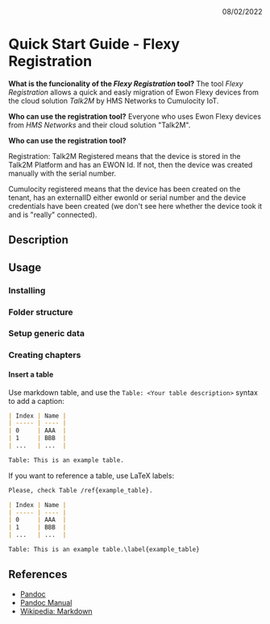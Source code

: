 <p align="right">08/02/2022</p>

# Quick Start Guide - Flexy Registration

__What is the funcionality of the *Flexy Registration* tool?__
The tool *Flexy Registration* allows a quick and easly migration of Ewon Flexy devices from the cloud solution *Talk2M* by HMS Networks to Cumulocity IoT.

__Who can use the registration tool?__ 
Everyone who uses Ewon Flexy devices from *HMS Networks* and their cloud solution "Talk2M".

__Who can use the registration tool?__


Registration:
Talk2M Registered means that the device is stored in the Talk2M Platform and has an EWON Id. If not, then the device was created manually with the serial number.

Cumulocity registered means that the device has been created on the tenant, has an externalID either ewonId or serial number and the device credentials have been created (we don't see here whether the device took it and is "really" connected).


## Description


## Usage

### Installing

### Folder structure

### Setup generic data
### Creating chapters

#### Insert a table

Use markdown table, and use the `Table: <Your table description>` syntax to add
a caption:

```md
| Index | Name |
| ----- | ---- |
| 0     | AAA  |
| 1     | BBB  |
| ...   | ...  |

Table: This is an example table.
```

If you want to reference a table, use LaTeX labels:

```md
Please, check Table /ref{example_table}.

| Index | Name |
| ----- | ---- |
| 0     | AAA  |
| 1     | BBB  |
| ...   | ...  |

Table: This is an example table.\label{example_table}
```

## References

- [Pandoc](http://pandoc.org/)
- [Pandoc Manual](http://pandoc.org/MANUAL.html)
- [Wikipedia: Markdown](http://wikipedia.org/wiki/Markdown)
